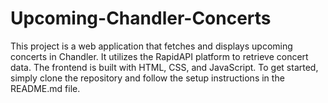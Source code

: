 # Upcoming-Chandler-Concerts
This project is a web application that fetches and displays upcoming concerts in Chandler. It utilizes the RapidAPI platform to retrieve concert data. The frontend is built with HTML, CSS, and JavaScript. To get started, simply clone the repository and follow the setup instructions in the README.md file.
